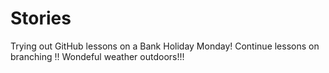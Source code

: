 # Stories
Trying out GitHub lessons on a Bank Holiday Monday!
Continue lessons on branching !!
Wondeful weather outdoors!!!

